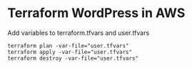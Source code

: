 # Terraform WordPress in AWS

Add variables to terraform.tfvars and user.tfvars

```
terraform plan -var-file="user.tfvars"
terraform apply -var-file="user.tfvars"
terraform destroy -var-file="user.tfvars"
```

